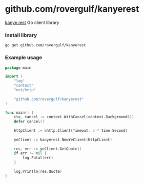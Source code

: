 # github.com/rovergulf/kanyerest

[kanye.rest](https://kanye.rest) Go client library

### Install library
```shell
go get github.com/rovergulf/kanyerest
```

### Example usage
```go
package main

import (
	"log"
	"context"
	"net/http"
	
	"github.com/rovergulf/kanyerest"
)

func main() {
	ctx, cancel := context.WithCancel(context.Background())
	defer cancel()
	
	httpClient := &http.Client{Timeout: 5 * time.Second}
	
	yeClient := kanyerest.NewYeClient(httpCLient)
	
	res, err := yeClient.GetQuote()
	if err != nil {
		log.Fatal(err)
	}
	
	log.Println(res.Quote)
}

```
